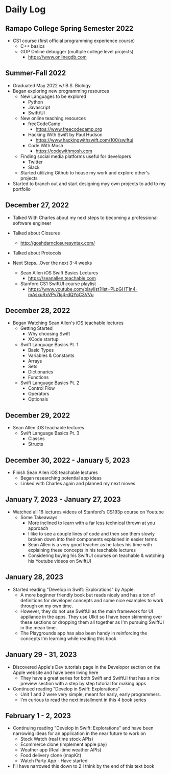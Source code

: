 # Daily Log

## Ramapo College Spring Semester 2022
- CS1 course (first official programming experience course)
  - C++ basics 
  - GDP Online debugger (multiple college level projects)
    - https://www.onlinegdb.com 
  
## Summer-Fall 2022
- Graduated May 2022 w/ B.S. Biology
- Began exploring new programming resources
  - New Languages to be explored
    - Python 
    - Javascript
    - Swift/UI
  - New online teaching resources
    - freeCodeCamp
      - https://www.freecodecamp.org
    - Hacking With Swift by Paul Hudson
      - https://www.hackingwithswift.com/100/swiftui
    - Code With Mosh
      - https://codewithmosh.com
  - Finding social media platforms useful for developers
    - Twitter
    - Slack
  - Started utilizing Github to house my work and explore other's projects
- Started to branch out and start designing myy own projects to add to my portfolio

## December 27, 2022
- Talked With Charles about my next steps to becoming a professional software engineer
- Talked about Closures
  - http://goshdarnclosuresyntax.com/
- Talked about Protocols

- Next Steps...Over the next 3-4 weeks
  - Sean Allen iOS Swift Basics Lectures
    - https://seanallen.teachable.com
  - Stanford CS1 SwiftUI course playlist
    - https://www.youtube.com/playlist?list=PLpGHT1n4-mAsxuRxVPv7kj4-dQYoC3VVu
   
## December 28, 2022

- Began Watching Sean Allen's iOS teachable lectures
  - Getting Started
    - Why choosing Swift
    - XCode startup
  - Swift Language Basics Pt. 1
    - Basic Types
    - Variables & Constants
    - Arrays
    - Sets
    - Dictionaries
    - Functions
  - Swift Language Basics Pt. 2
    - Control Flow
    - Operators
    - Optionals
    
## December 29, 2022

- Sean Allen iOS teachable lectures
  - Swift Language Basics Pt. 3
    - Classes
    - Structs

## December 30, 2022 - January 5, 2023

- Finish Sean Allen iOS teachable lectures
  - Began researching potential app ideas
  - Linked with Charles again and planned my next moves
  
## January 7, 2023 - January 27, 2023

- Watched all 16 lectures videos of Stanford's CS193p course on Youtube
  - Some Takeaways
    - More inclined to learn with a far less technical thrown at you approach
    - I like to see a couple lines of code and then see them slowly broken down into their components explained in easier terms
    - Sean Allen is a very good teacher as he takes his time with explaining these concepts in his teachable lectures
    - Considering buying his SwiftUI courses on teachable & watching his Youtube videos on SwiftUI
    
## January 28, 2023

- Started reading "Develop in Swift: Explorations" by Apple.
  - A more beginner friendly book but reads nicely and has a ton of definitions for developer concepts and some nice examples to work through on my own time.
  - However, they do not use SwiftUI as the main framework for UI appliance in the apps. They use UIkit so I have been skimming over these sections or dropping them all together as I'm pursuing SwiftUI in the mean time.
  - The Playgrounds app has also been handy in reinforcing the concepts I'm learning while reading this book
  
## January 29 - 31, 2023

- Discovered Apple's Dev tutorials page in the Developor section on the Apple website and have been living here 
  - They have a great series for both Swift and SwiftUI that has a nice preview section with a step by step tutorial for making apps
- Continued reading "Develop in Swift: Explorations"
  - Unit 1 and 2 were very simple, meant for early, early programmers. 
  - I'm curious to read the next installment in this 4 book series 
## February 1 - 2, 2023
- Continuing reading "Develop in Swift: Explorations" and have been narrowing ideas for an application in the near future to work on
  - Stock Watch (real time stock APIs)
  - Ecommerce clone (implement apple pay)
  - Weather app (Real-time weather APIs)
  - Food delivery clone (mapKit)
  - Watch Party App - Have started
- I'll have narrowed this down to 2 I think by the end of this text book

